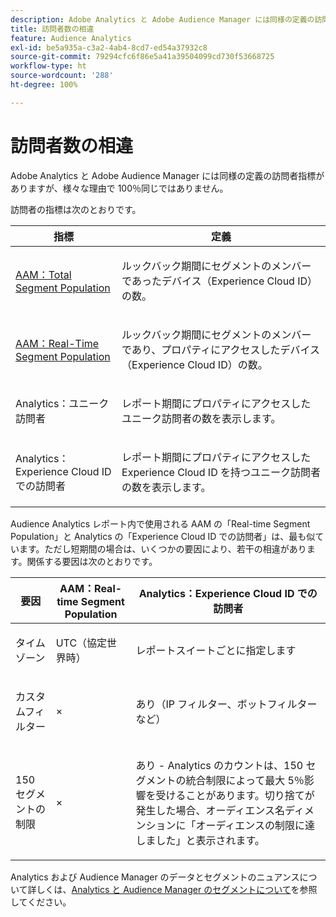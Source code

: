 ```yaml
---
description: Adobe Analytics と Adobe Audience Manager には同様の定義の訪問者指標がありますが、様々な理由で 100％同じではありません。
title: 訪問者数の相違
feature: Audience Analytics
exl-id: be5a935a-c3a2-4ab4-8cd7-ed54a37932c8
source-git-commit: 79294cfc6f86e5a41a39504099cd730f53668725
workflow-type: ht
source-wordcount: '288'
ht-degree: 100%

---
```


# 訪問者数の相違

Adobe Analytics と Adobe Audience Manager には同様の定義の訪問者指標がありますが、様々な理由で 100％同じではありません。

訪問者の指標は次のとおりです。

<table id="table_F9FE107A89934C3B854C55D7D76AC6E8"> 
 <thead> 
  <tr> 
   <th colname="col2" class="entry"> 指標 </th> 
   <th colname="col3" class="entry"> 定義 </th> 
  </tr>
 </thead>
 <tbody> 
  <tr> 
   <td colname="col2"> <p><a href="https://experienceleague.adobe.com/docs/audience-manager/user-guide/features/segments/segment-builder-data.html?lang=ja"  > AAM：Total Segment Population</a> </p> </td> 
   <td colname="col3"> <p>ルックバック期間にセグメントのメンバーであったデバイス（Experience Cloud ID）の数。 </p> </td> 
  </tr> 
  <tr> 
   <td colname="col2"> <p><a href="https://experienceleague.adobe.com/docs/audience-manager/user-guide/features/segments/segment-builder-data.html?lang=ja"  > AAM：Real-Time Segment Population</a> </p> </td> 
   <td colname="col3"> <p>ルックバック期間にセグメントのメンバーであり、プロパティにアクセスしたデバイス（Experience Cloud ID）の数。 </p> </td> 
  </tr> 
  <tr> 
   <td colname="col2"> <p>Analytics：ユニーク訪問者 </p> </td> 
   <td colname="col3"> <p>レポート期間にプロパティにアクセスしたユニーク訪問者の数を表示します。 </p> </td> 
  </tr> 
  <tr> 
   <td colname="col2"> <p>Analytics：Experience Cloud ID での訪問者 </p> </td> 
   <td colname="col3"> <p>レポート期間にプロパティにアクセスした Experience Cloud ID を持つユニーク訪問者の数を表示します。 </p> </td> 
  </tr> 
 </tbody> 
</table>

Audience Analytics レポート内で使用される AAM の「Real-time Segment Population」と Analytics の「Experience Cloud ID での訪問者」は、最も似ています。ただし短期間の場合は、いくつかの要因により、若干の相違があります。関係する要因は次のとおりです。

<table id="table_A391B37CC077456F8BB83BAA3C640EF6"> 
 <thead> 
  <tr> 
   <th colname="col1" class="entry"> 要因 </th> 
   <th colname="col2" class="entry"> AAM：Real-time Segment Population </th> 
   <th colname="col3" class="entry"> Analytics：Experience Cloud ID での訪問者 </th> 
  </tr>
 </thead>
 <tbody> 
  <tr> 
   <td colname="col1"> <p>タイムゾーン </p> </td> 
   <td colname="col2"> <p>UTC（協定世界時） </p> </td> 
   <td colname="col3"> <p>レポートスイートごとに指定します </p> </td> 
  </tr> 
  <tr> 
   <td colname="col1"> <p>カスタムフィルター </p> </td> 
   <td colname="col2"> <p>× </p> </td> 
   <td colname="col3"> <p>あり（IP フィルター、ボットフィルターなど） </p> </td> 
  </tr> 
  <tr> 
   <td colname="col1"> <p>150 セグメントの制限 </p> </td> 
   <td colname="col2"> <p>× </p> </td> 
   <td colname="col3"> <p>あり - Analytics のカウントは、150 セグメントの統合制限によって最大 5％影響を受けることがあります。切り捨てが発生した場合、オーディエンス名ディメンションに「オーディエンスの制限に達しました」と表示されます。 </p> </td> 
  </tr> 
 </tbody> 
</table>

Analytics および Audience Manager のデータとセグメントのニュアンスについて詳しくは、[Analytics と Audience Manager のセグメントについて](/help/integrate/c-audience-analytics/aam-analytics-segments.md)を参照してください。
